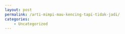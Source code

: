 ```yaml
---
layout: post
permalink: /arti-mimpi-mau-kencing-tapi-tidak-jadi/
categories:
    - Uncategorized
---
```


